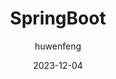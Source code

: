 ---
title: SpringBoot
date: 2023-12-04
tags:
- Tutorial
- SpringBoot
author: huwenfeng
location: shanghai
---